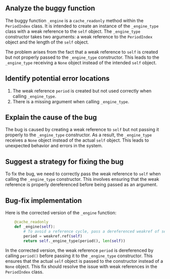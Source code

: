 ## Analyze the buggy function

The buggy function `_engine` is a `cache_readonly` method within the `PeriodIndex` class. It is intended to create an instance of the `_engine_type` class with a weak reference to the `self` object. The `_engine_type` constructor takes two arguments: a weak reference to the `PeriodIndex` object and the length of the `self` object.

The problem arises from the fact that a weak reference to `self` is created but not properly passed to the `_engine_type` constructor. This leads to the `_engine_type` receiving a `None` object instead of the intended `self` object.

## Identify potential error locations
1. The weak reference `period` is created but not used correctly when calling `_engine_type`.
2. There is a missing argument when calling `_engine_type`.

## Explain the cause of the bug
The bug is caused by creating a weak reference to `self` but not passing it properly to the `_engine_type` constructor. As a result, the `_engine_type` receives a `None` object instead of the actual `self` object. This leads to unexpected behavior and errors in the system.

## Suggest a strategy for fixing the bug
To fix the bug, we need to correctly pass the weak reference to `self` when calling the `_engine_type` constructor. This involves ensuring that the weak reference is properly dereferenced before being passed as an argument.

## Bug-fix implementation
Here is the corrected version of the `_engine` function:

```python
    @cache_readonly
    def _engine(self):
        # To avoid a reference cycle, pass a dereferenced weakref of self to _engine_type.
        period = weakref.ref(self)
        return self._engine_type(period(), len(self))
```

In the corrected version, the weak reference `period` is dereferenced by calling `period()` before passing it to the `_engine_type` constructor. This ensures that the actual `self` object is passed to the constructor instead of a `None` object. This fix should resolve the issue with weak references in the `PeriodIndex` class.